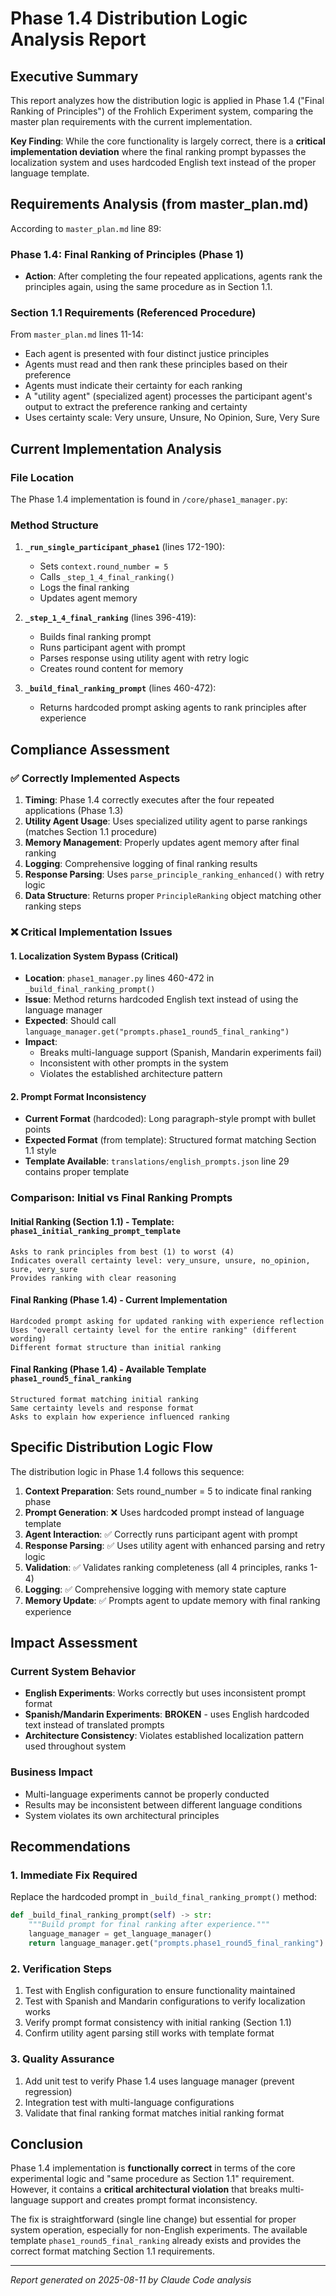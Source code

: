 # Phase 1.4 Distribution Logic Analysis Report

## Executive Summary

This report analyzes how the distribution logic is applied in Phase 1.4 ("Final Ranking of Principles") of the Frohlich Experiment system, comparing the master plan requirements with the current implementation.

**Key Finding**: While the core functionality is largely correct, there is a **critical implementation deviation** where the final ranking prompt bypasses the localization system and uses hardcoded English text instead of the proper language template.

## Requirements Analysis (from master_plan.md)

According to `master_plan.md` line 89:

### Phase 1.4: Final Ranking of Principles (Phase 1)
- **Action**: After completing the four repeated applications, agents rank the principles again, using the same procedure as in Section 1.1.

### Section 1.1 Requirements (Referenced Procedure)
From `master_plan.md` lines 11-14:
- Each agent is presented with four distinct justice principles
- Agents must read and then rank these principles based on their preference
- Agents must indicate their certainty for each ranking
- A "utility agent" (specialized agent) processes the participant agent's output to extract the preference ranking and certainty
- Uses certainty scale: Very unsure, Unsure, No Opinion, Sure, Very Sure

## Current Implementation Analysis

### File Location
The Phase 1.4 implementation is found in `/core/phase1_manager.py`:

### Method Structure
1. **`_run_single_participant_phase1`** (lines 172-190):
   - Sets `context.round_number = 5` 
   - Calls `_step_1_4_final_ranking()`
   - Logs the final ranking
   - Updates agent memory

2. **`_step_1_4_final_ranking`** (lines 396-419):
   - Builds final ranking prompt
   - Runs participant agent with prompt
   - Parses response using utility agent with retry logic
   - Creates round content for memory

3. **`_build_final_ranking_prompt`** (lines 460-472):
   - Returns hardcoded prompt asking agents to rank principles after experience

## Compliance Assessment

### ✅ Correctly Implemented Aspects

1. **Timing**: Phase 1.4 correctly executes after the four repeated applications (Phase 1.3)
2. **Utility Agent Usage**: Uses specialized utility agent to parse rankings (matches Section 1.1 procedure)
3. **Memory Management**: Properly updates agent memory after final ranking
4. **Logging**: Comprehensive logging of final ranking results
5. **Response Parsing**: Uses `parse_principle_ranking_enhanced()` with retry logic
6. **Data Structure**: Returns proper `PrincipleRanking` object matching other ranking steps

### ❌ Critical Implementation Issues

#### 1. **Localization System Bypass (Critical)**
- **Location**: `phase1_manager.py` lines 460-472 in `_build_final_ranking_prompt()`
- **Issue**: Method returns hardcoded English text instead of using the language manager
- **Expected**: Should call `language_manager.get("prompts.phase1_round5_final_ranking")`
- **Impact**: 
  - Breaks multi-language support (Spanish, Mandarin experiments fail)
  - Inconsistent with other prompts in the system
  - Violates the established architecture pattern

#### 2. **Prompt Format Inconsistency**
- **Current Format** (hardcoded): Long paragraph-style prompt with bullet points
- **Expected Format** (from template): Structured format matching Section 1.1 style
- **Template Available**: `translations/english_prompts.json` line 29 contains proper template

### Comparison: Initial vs Final Ranking Prompts

#### Initial Ranking (Section 1.1) - Template: `phase1_initial_ranking_prompt_template`
```
Asks to rank principles from best (1) to worst (4)
Indicates overall certainty level: very_unsure, unsure, no_opinion, sure, very_sure  
Provides ranking with clear reasoning
```

#### Final Ranking (Phase 1.4) - Current Implementation
```
Hardcoded prompt asking for updated ranking with experience reflection
Uses "overall certainty level for the entire ranking" (different wording)
Different format structure than initial ranking
```

#### Final Ranking (Phase 1.4) - Available Template `phase1_round5_final_ranking`
```
Structured format matching initial ranking
Same certainty levels and response format
Asks to explain how experience influenced ranking
```

## Specific Distribution Logic Flow

The distribution logic in Phase 1.4 follows this sequence:

1. **Context Preparation**: Sets round_number = 5 to indicate final ranking phase
2. **Prompt Generation**: ❌ Uses hardcoded prompt instead of language template
3. **Agent Interaction**: ✅ Correctly runs participant agent with prompt  
4. **Response Parsing**: ✅ Uses utility agent with enhanced parsing and retry logic
5. **Validation**: ✅ Validates ranking completeness (all 4 principles, ranks 1-4)
6. **Logging**: ✅ Comprehensive logging with memory state capture
7. **Memory Update**: ✅ Prompts agent to update memory with final ranking experience

## Impact Assessment

### Current System Behavior
- **English Experiments**: Works correctly but uses inconsistent prompt format
- **Spanish/Mandarin Experiments**: **BROKEN** - uses English hardcoded text instead of translated prompts
- **Architecture Consistency**: Violates established localization pattern used throughout system

### Business Impact  
- Multi-language experiments cannot be properly conducted
- Results may be inconsistent between different language conditions
- System violates its own architectural principles

## Recommendations

### 1. **Immediate Fix Required**
Replace the hardcoded prompt in `_build_final_ranking_prompt()` method:

```python
def _build_final_ranking_prompt(self) -> str:
    """Build prompt for final ranking after experience."""
    language_manager = get_language_manager()
    return language_manager.get("prompts.phase1_round5_final_ranking")
```

### 2. **Verification Steps**
1. Test with English configuration to ensure functionality maintained
2. Test with Spanish and Mandarin configurations to verify localization works
3. Verify prompt format consistency with initial ranking (Section 1.1)
4. Confirm utility agent parsing still works with template format

### 3. **Quality Assurance**
1. Add unit test to verify Phase 1.4 uses language manager (prevent regression)
2. Integration test with multi-language configurations
3. Validate that final ranking format matches initial ranking format

## Conclusion

Phase 1.4 implementation is **functionally correct** in terms of the core experimental logic and "same procedure as Section 1.1" requirement. However, it contains a **critical architectural violation** that breaks multi-language support and creates prompt format inconsistency.

The fix is straightforward (single line change) but essential for proper system operation, especially for non-English experiments. The available template `phase1_round5_final_ranking` already exists and provides the correct format matching Section 1.1 requirements.

---
*Report generated on 2025-08-11 by Claude Code analysis*